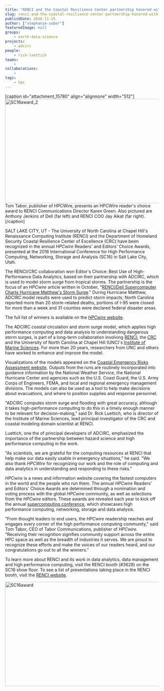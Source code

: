 ```yaml
---
title: "RENCI and the Coastal Resilience Center partnership honored with 2016 HPCwire Editors' Choice Award"
slug: renci-and-the-coastal-resilience-center-partnership-honored-with-2016-hpcwire-editors-choice-award
publishDate: 2016-11-15
author: ["stephanie-suber"]
featuredImage: null
groups:
    - earth-data-science
projects:
    - adcirc
people:
    - rick-luettich
teams: 
    - 
collaborations:
    - 
tags:
    - hpc
---
```

[caption id="attachment_15780" align="alignnone" width="512"]<a href="https://renci.org/wp-content/uploads/2016/11/SC16award_2.jpg"><img class="wp-image-15780 size-full" src="https://renci.org/wp-content/uploads/2016/11/SC16award_2.jpg" alt="SC16award_2" width="512" height="341" /></a> Tom Tabor, publisher of HPCWire, presents an HPCWire reader's choice award to RENCI Communications Director Karen Green. Also pictured are Anthony Jenkins of Dell (far left) and RENCI COO Jay Aikat (far right).[/caption]

SALT LAKE CITY, UT - The University of North Carolina at Chapel Hill's Renaissance Computing Institute (RENCI) and the Department of Homeland Security Coastal Resilience Center of Excellence (CRC) have been recognized in the annual <em>HPCwire</em> Readers' and Editors' Choice Awards, presented at the 2016 International Conference for High Performance Computing, Networking, Storage and Analysis (SC16) in Salt Lake City, Utah.

The RENCI/CRC collaboration won Editor's Choice: Best Use of High-Performance Data Analytics, based on their partnership with ADCIRC, which is used to model storm surge from tropical storms. The partnership is the focus of an <em>HPCwire</em> article written in October, "<a href="https://www.hpcwire.com/2016/10/06/renci-dell-supercomputer-charts-hurricane-matthews-storm-surge/">RENCI/Dell Supercomputer Charts Hurricane Matthew's Storm Surge</a>." During Hurricane Matthew, ADCIRC model results were used to predict storm impacts; North Carolina reported more than 20 storm-related deaths, portions of I-95 were closed for more than a week and 31 counties were declared federal disaster areas.

The full list of winners is available on the <a href="https://www.hpcwire.com/"><em>HPCwire</em> website</a>.

The ADCIRC coastal circulation and storm surge model, which applies high performance computing and data analysis to understanding dangerous storm surges, is part of a long-term collaboration involving <a href="https://www.renci.org/">RENCI</a>, the <a href="http://coastalresiliencecenter.unc.edu/">CRC</a> and the University of North Carolina at Chapel Hill (UNC)'s <a href="http://ims.unc.edu/">Institute of Marine Sciences</a>. For more than 20 years, researchers from UNC and others have worked to enhance and improve the model.

Visualizations of the models appeared on the <a href="http://nc-cera.renci.org/">Coastal Emergency Risks Assessment website</a>. Outputs from the runs are routinely incorporated into guidance information by the National Weather Service, the National Hurricane Center and agencies such as the U.S. Coast Guard, the U.S. Army Corps of Engineers, FEMA, and local and regional emergency management divisions. The models can also be used as a tool to help make decisions about evacuations, and where to position supplies and response personnel.

"ADCIRC computes storm surge and flooding with great accuracy, although it takes high-performance computing to do this in a timely enough manner to be relevant for decision-making," said Dr. Rick Luettich, who is director of the Institute of Marine Sciences, lead principal investigator of the CRC and coastal modeling domain scientist at RENCI.

Luettich, one the of principal developers of ADCIRC, emphasized the importance of the partnership between hazard science and high performance computing in the work.

"As scientists, we are grateful for the computing resources at RENCI that help make our data easily usable in emergency situations," he said. "We also thank <em>HPCWire</em> for recognizing our work and the role of computing and data analytics in understanding and responding to these risks."

<em>HPCwire</em> is a news and information website covering the fastest computers in the world and the people who run them. The annual <em>HPCwire</em> Readers' and Editors' Choice Awards are determined through a nomination and voting process with the global <em>HPCwire</em> community, as well as selections from the <em>HPCwire</em> editors. These awards are revealed each year to kick off the annual <a href="http://sc16.supercomputing.org/">supercomputing conference</a>, which showcases high performance computing, networking, storage and data analysis.

"From thought leaders to end users, the <em>HPCwire</em> readership reaches and engages every corner of the high performance computing community," said Tom Tabor, CEO of Tabor Communications, publisher of <em>HPCwire</em>. "Receiving their recognition signifies community support across the entire HPC space as well as the breadth of industries it serves. We are proud to recognize these efforts and make the voices of our readers heard, and our congratulations go out to all the winners."

To learn more about RENCI and its work in data analytics, data management and high performance computing, visit the RENCI booth (#3628) on the SC16 show floor. To see a list of presentations taking place in the RENCI booth, visit the <a href="https://renci.org/sc-16-renci-booth-schedule/">RENCI website</a>.

<a href="https://renci.org/wp-content/uploads/2016/11/SC16award.jpg"><img class="wp-image-15781 size-full alignnone" src="https://renci.org/wp-content/uploads/2016/11/SC16award.jpg" alt="SC16award" width="512" height="341" /></a>
